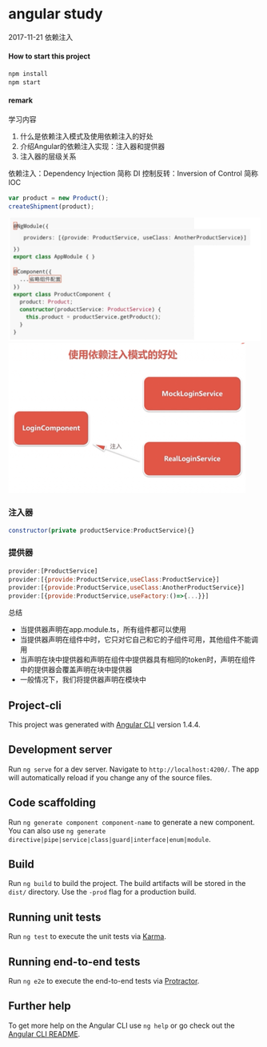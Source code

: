 # angular study

2017-11-21
 依赖注入

#### How to start this project
```javascript
npm install
npm start
``` 

#### remark
学习内容
1. 什么是依赖注入模式及使用依赖注入的好处
2. 介绍Angular的依赖注入实现：注入器和提供器
3. 注入器的层级关系

依赖注入：Dependency Injection 简称 DI
控制反转：Inversion of Control 简称 IOC


```javascript
var product = new Product();
createShipment(product);
```

<img src="./src/assets/img/inject.jpg"/>
<img src="./src/assets/img/benefit.png" height="300" alt="好处"/>

### 注入器
```javascript
constructor(private productService:ProductService){}
```
### 提供器
```javascript
provider:[ProductService]
provider:[{provide:ProductService,useClass:ProductService}]
provider:[{provide:ProductService,useClass:AnotherProductService}]
provider:[{provide:ProductService,useFactory:()=>{...}}]
```


总结
+ 当提供器声明在app.module.ts，所有组件都可以使用
+ 当提供器声明在组件中时，它只对它自己和它的子组件可用，其他组件不能调用
+ 当声明在块中提供器和声明在组件中提供器具有相同的token时，声明在组件中的提供器会覆盖声明在块中提供器
+ 一般情况下，我们将提供器声明在模块中

## Project-cli

This project was generated with [Angular CLI](https://github.com/angular/angular-cli) version 1.4.4.

## Development server

Run `ng serve` for a dev server. Navigate to `http://localhost:4200/`. The app will automatically reload if you change any of the source files.

## Code scaffolding

Run `ng generate component component-name` to generate a new component. You can also use `ng generate directive|pipe|service|class|guard|interface|enum|module`.

## Build

Run `ng build` to build the project. The build artifacts will be stored in the `dist/` directory. Use the `-prod` flag for a production build.

## Running unit tests

Run `ng test` to execute the unit tests via [Karma](https://karma-runner.github.io).

## Running end-to-end tests

Run `ng e2e` to execute the end-to-end tests via [Protractor](http://www.protractortest.org/).

## Further help

To get more help on the Angular CLI use `ng help` or go check out the [Angular CLI README](https://github.com/angular/angular-cli/blob/master/README.md).
